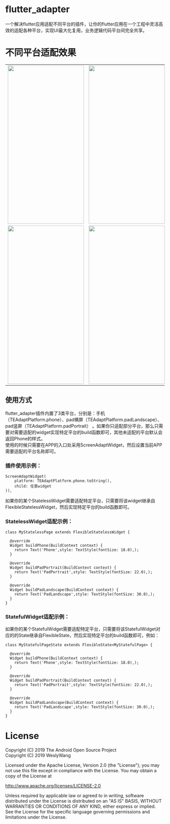 # flutter_adapter

一个解决flutter应用适配不同平台的插件，让你的flutter应用在一个工程中灵活高效的适配各种平台，实现UI最大化复用，业务逻辑代码平台间完全共享。


# 不同平台适配效果

<table>
<tr>
<td><img src="https://raw.githubusercontent.com/buaashuai/flutter_adapter/master/preview/phone.gif" width = "240" height = "500" /></td>
<td><img src="https://raw.githubusercontent.com/buaashuai/flutter_adapter/master/preview/NewPlatform.png" width = "240" height = "500" /></td>

</tr>
<tr>
<td><img src="https://raw.githubusercontent.com/buaashuai/flutter_adapter/master/preview/PadPortrait.gif" width = "240" height = "500" /></td>
<td><img src="https://raw.githubusercontent.com/buaashuai/flutter_adapter/master/preview/PadLandscape.gif" width = "240" height = "500" /></td>
</tr>
</table>

## 使用方式

flutter_adapter插件内置了3类平台，分别是：手机（TEAdaptPlatform.phone）、pad横屏（TEAdaptPlatform.padLandscape）、pad竖屏（TEAdaptPlatform.padPortrait）
。如果你只适配部分平台，那么只需要对需要适配的widget实现特定平台的build函数即可，其他未适配的平台默认会返回Phone的样式。<br>
使用的时候只需要在APP的入口处采用ScreenAdaptWidget，然后设置当前APP需要适配的平台名称即可。

### 插件使用示例：

```
ScreenAdaptWidget(
    platform: TEAdaptPlatform.phone.toString(),
    child: 任意widget
)),
```
如果你的某个StatelessWidget需要适配特定平台，只需要将该widget继承自FlexibleStatelessWidget，然后实现特定平台的build函数即可。
### StatelessWidget适配示例：

```
class MyStatelessPage extends FlexibleStatelessWidget {

  @override
  Widget buildPhone(BuildContext context) {
    return Text('Phone',style: TextStyle(fontSize: 18.0),);
  }

  @override
  Widget buildPadPortrait(BuildContext context) {
    return Text('PadPortrait',style: TextStyle(fontSize: 22.0),);
  }

  @override
  Widget buildPadLandscape(BuildContext context) {
    return Text('PadLandscape',style: TextStyle(fontSize: 30.0),);
  }
}
```
### StatefulWidget适配示例：
如果你的某个StatefulWidget需要适配特定平台，只需要将该StatefulWidget对应的的State继承自FlexibleState，然后实现特定平台的build函数即可，例如：
```
class MyStatefulPageState extends FlexibleState<MyStatefulPage> {

  @override
  Widget buildPhone(BuildContext context) {
    return Text('Phone',style: TextStyle(fontSize: 18.0),);
  }

  @override
  Widget buildPadPortrait(BuildContext context) {
    return Text('PadPortrait',style: TextStyle(fontSize: 22.0),);
  }

  @override
  Widget buildPadLandscape(BuildContext context) {
    return Text('PadLandscape',style: TextStyle(fontSize: 30.0),);
  }
}
```
# License

Copyright (C) 2019 The Android Open Source Project <br>
Copyright (C) 2019 WeslyWang

Licensed under the Apache License, Version 2.0 (the "License");
you may not use this file except in compliance with the License.
You may obtain a copy of the License at

   http://www.apache.org/licenses/LICENSE-2.0

Unless required by applicable law or agreed to in writing, software
distributed under the License is distributed on an "AS IS" BASIS,
WITHOUT WARRANTIES OR CONDITIONS OF ANY KIND, either express or implied.
See the License for the specific language governing permissions and
limitations under the License.
